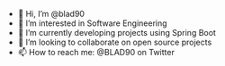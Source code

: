 - 👋 Hi, I’m @blad90
- 👀 I’m interested in Software Engineering
- 🌱 I’m currently developing projects using Spring Boot
- 💞️ I’m looking to collaborate on open source projects
- 📫 How to reach me: @BLAD90 on Twitter

<!---
blad90/blad90 is a ✨ special ✨ repository because its `README.md` (this file) appears on your GitHub profile.
You can click the Preview link to take a look at your changes.
--->

